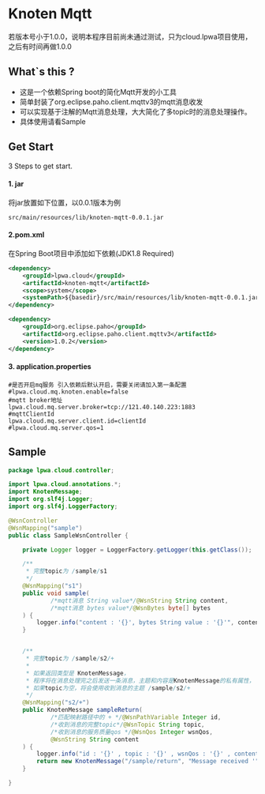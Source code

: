 # Knoten Mqtt
若版本号小于1.0.0，说明本程序目前尚未通过测试，只为cloud.lpwa项目使用，之后有时间再做1.0.0

## What`s this ?
- 这是一个依赖Spring boot的简化Mqtt开发的小工具
- 简单封装了org.eclipse.paho.client.mqttv3的mqtt消息收发
- 可以实现基于注解的Mqtt消息处理，大大简化了多topic时的消息处理操作。
- 具体使用请看Sample

## Get Start
3 Steps to get start.
#### 1. jar
将jar放置如下位置，以0.0.1版本为例
```properties
src/main/resources/lib/knoten-mqtt-0.0.1.jar
```

#### 2.pom.xml
在Spring Boot项目中添加如下依赖(JDK1.8 Required)
```xml
<dependency>
	<groupId>lpwa.cloud</groupId>
	<artifactId>knoten-mqtt</artifactId>
	<scope>system</scope>
	<systemPath>${basedir}/src/main/resources/lib/knoten-mqtt-0.0.1.jar</systemPath>
</dependency>

<dependency>
	<groupId>org.eclipse.paho</groupId>
	<artifactId>org.eclipse.paho.client.mqttv3</artifactId>
	<version>1.0.2</version>
</dependency>
```

#### 3. application.properties
```properties
#是否开启mq服务 引入依赖后默认开启，需要关闭请加入第一条配置
#lpwa.cloud.mq.knoten.enable=false
#mqtt broker地址
lpwa.cloud.mq.server.broker=tcp://121.40.140.223:1883
#mqttClientId
lpwa.cloud.mq.server.client.id=clientId
#lpwa.cloud.mq.server.qos=1
```



## Sample

```java
package lpwa.cloud.controller;

import lpwa.cloud.annotations.*;
import KnotenMessage;
import org.slf4j.Logger;
import org.slf4j.LoggerFactory;

@WsnController
@WsnMapping("sample")
public class SampleWsnController {

    private Logger logger = LoggerFactory.getLogger(this.getClass());

    /**
     * 完整topic为 /sample/s1
     */
    @WsnMapping("s1")
    public void sample(
            /*mqtt消息 String value*/@WsnString String content,
            /*mqtt消息 bytes value*/@WsnBytes byte[] bytes
    ) {
        logger.info("content : '{}', bytes String value : '{}'", content, new String(bytes));
    }


    /**
     * 完整topic为 /sample/s2/+
     * 
     * 如果返回类型是 KnotenMessage，
     * 程序将在消息处理完之后发送一条消息，主题和内容是KnotenMessage的私有属性，
     * 如果topic为空，将会使用收到消息的主题 /sample/s2/+
     */
    @WsnMapping("s2/+")
    public KnotenMessage sampleReturn(
            /*匹配映射路径中的 + */@WsnPathVariable Integer id,
            /*收到消息的完整topic*/@WsnTopic String topic,
            /*收到消息的服务质量qos */@WsnQos Integer wsnQos,
            @WsnString String content
    ) {
        logger.info("id : '{}' , topic : '{}' , wsnQos : '{}' , content : {}", id, topic, wsnQos, content);
        return new KnotenMessage("/sample/return", "Message received '" + topic + "' , '" + content + "'");
    }

}

```

